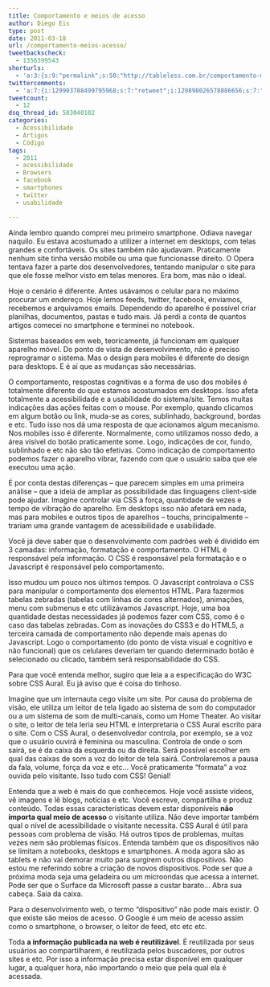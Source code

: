 ```yaml
---
title: Comportamento e meios de acesso
author: Diego Eis
type: post
date: 2011-03-18
url: /comportamento-meios-acesso/
tweetbackscheck:
  - 1356399543
shorturls:
  - 'a:3:{s:9:"permalink";s:50:"http://tableless.com.br/comportamento-meios-acesso";s:7:"tinyurl";s:26:"http://tinyurl.com/3b857et";s:4:"isgd";s:19:"http://is.gd/Wy5r0S";}'
twittercomments:
  - 'a:7:{i:129903788499795968;s:7:"retweet";i:129898026578886656;s:7:"retweet";i:129896422169518080;s:7:"retweet";i:129895281268490240;s:7:"retweet";i:129893074926178304;s:7:"retweet";i:154867152074178560;s:7:"retweet";i:154860994290659328;s:7:"retweet";}'
tweetcount:
  - 12
dsq_thread_id: 503040102
categories:
  - Acessibilidade
  - Artigos
  - Código
tags:
  - 2011
  - acessibilidade
  - Browsers
  - facebook
  - smartphones
  - twitter
  - usabilidade

---
```

Ainda lembro quando comprei meu primeiro smartphone. Odiava navegar naquilo. Eu estava acostumado a utilizer a internet em desktops, com telas grandes e confortáveis. Os sites também não ajudavam. Praticamente nenhum site tinha versão mobile ou uma que funcionasse direito. O Opera tentava fazer a parte dos desenvolvedores, tentando manipular o site para que ele fosse melhor visto em telas menores. Era bom, mas não o ideal.
  
Hoje o cenário é diferente. Antes usávamos o celular para no máximo procurar um endereço. Hoje lemos feeds, twitter, facebook, enviamos, recebemos e arquivamos emails. Dependendo do aparelho é possível criar planilhas, documentos, pastas e tudo mais. Já perdi a conta de quantos artigos comecei no smartphone e terminei no notebook.

Sistemas baseados em web, teoricamente, já funcionam em qualquer aparelho móvel. Do ponto de vista de desenvolvimento, não é preciso reprogramar o sistema. Mas o design para mobiles é diferente do design para desktops. E é aí que as mudanças são necessárias.

O comportamento, respostas cognitivas e a forma de uso dos mobiles é totalmente diferente do que estamos acostumados em desktops. Isso afeta totalmente a acessibilidade e a usabilidade do sistema/site. Temos muitas indicações das ações feitas com o mouse. Por exemplo, quando clicamos em algum botão ou link, muda-se as cores, sublinhado, background, bordas e etc. Tudo isso nos dá uma resposta de que acionamos algum mecanismo. Nos mobiles isso é diferente. Normalmente, como utilizamos nosso dedo, a área visível do botão praticamente some. Logo, indicações de cor, fundo, sublinhado e etc não são tão efetivas. Como indicação de comportamento podemos fazer o aparelho vibrar, fazendo com que o usuário saiba que ele executou uma ação.
  
É por conta destas diferenças &#8211; que parecem simples em uma primeira análise &#8211; que a ideia de ampliar as possibilidade das linguagens client-side pode ajudar. Imagine controlar via CSS a força, quantidade de vezes e tempo de vibração do aparelho. Em desktops isso não afetará em nada, mas para mobiles e outros tipos de aparelhos – touchs, principalmente &#8211; trariam uma grande vantagem de acessibilidade e usabilidade.

Você já deve saber que o desenvolvimento com padrões web é dividido em 3 camadas: informação, formatação e comportamento. O HTML é responsável pela informação. O CSS é responsável pela formatação e o Javascript é responsável pelo comportamento.
  
Isso mudou um pouco nos últimos tempos. O Javascript controlava o CSS para manipular o comportamento dos elementos HTML. Para fazermos tabelas zebradas (tabelas com linhas de cores alternados), animações, menu com submenus e etc utilizávamos Javascript. Hoje, uma boa quantidade destas necessidades já podemos fazer com CSS, como é o caso das tabelas zebradas. Com as inovações do CSS3 e do HTML5, a terceira camada de comportamento não depende mais apenas do Javascript. Logo o comportamento (do ponto de vista visual e cognitivo e não funcional) que os celulares deveriam ter quando determinado botão é selecionado ou clicado, também será responsabilidade do CSS.

Para que você entenda melhor, sugiro que leia a a especificação do W3C sobre CSS Aural. Eu já aviso que é coisa do tinhoso.
  
Imagine que um internauta cego visite um site. Por causa do problema de visão, ele utiliza um leitor de tela ligado ao sistema de som do computador ou a um sistema de som de multi-canais, como um Home Theater. Ao visitar o site, o leitor de tela leria seu HTML e interpretaria o CSS Aural escrito para o site. Com o CSS Aural, o desenvolvedor controla, por exemplo, se a voz que o usuário ouvirá é feminina ou masculina. Controla de onde o som sairá, se é da caixa da esquerda ou da direita. Será possível escolher em qual das caixas de som a voz do leitor de tela sairá. Controlaremos a pausa da fala, volume, força da voz e etc&#8230; Você praticamente “formata” a voz ouvida pelo visitante. Isso tudo com CSS! Genial!

Entenda que a web é mais do que conhecemos. Hoje você assiste vídeos, vê imagens e lê blogs, notícias e etc. Você escreve, compartilha e produz conteúdo. Todas essas características devem estar disponíveis **não importa qual meio de acesso** o visitante utiliza. Não deve importar também qual o nível de acessibilidade o visitante necessita. CSS Aural é útil para pessoas com problema de visão. Há outros tipos de problemas, muitas vezes nem são problemas físicos. Entenda também que os dispositivos não se limitam a notebooks, desktops e smartphones. A moda agora são as tablets e não vai demorar muito para surgirem outros dispositivos. Não estou me referindo sobre a criação de novos dispositivos. Pode ser que a próxima moda seja uma geladeira ou um microondas que acessa a internet. Pode ser que o Surface da Microsoft passe a custar barato&#8230; Abra sua cabeça. Saia da caixa.
  
Para o desenvolvimento web, o termo “dispositivo” não pode mais existir. O que existe são meios de acesso. O Google é um meio de acesso assim como o smartphone, o browser, o leitor de feed, etc etc etc.

Toda **a informação publicada na web é reutilizável**. É reutilizada por seus usuários ao compartilharem, é reutilizada pelos buscadores, por outros sites e etc. Por isso a informação precisa estar disponível em qualquer lugar, a qualquer hora, não importando o meio que pela qual ela é acessada.